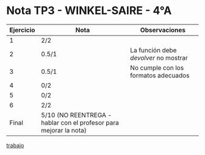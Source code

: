 # Nota TP3 - WINKEL-SAIRE - 4°A

| Ejercicio | Nota                                                              | Observaciones                         |
| --------- | ----------------------------------------------------------------- | ------------------------------------- |
| 1         | 2/2                                                               |                                       |
| 2         | 0.5/1                                                             | La función debe _devolver_ no mostrar |
| 3         | 0.5/1                                                             | No cumple con los formatos adecuados  |
| 4         | 0/2                                                               |                                       |
| 5         | 0/2                                                               |                                       |
| 6         | 2/2                                                               |                                       |
| Final     | 5/10 (NO REENTREGA - hablar con el profesor para mejorar la nota) |                                       |

[trabajo](https://drive.google.com/file/d/1r4Xu4fQz8ml9QUS28_8rI9Rs1zV8qYme/view)
